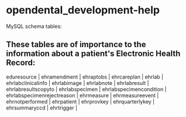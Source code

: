 # opendental_development-help
MySQL schema tables:

## These tables are of importance to the information about a patient's Electronic Health Record:
eduresource                |
ehramendment               |
ehraptobs                  |
ehrcareplan                |
ehrlab                     |
ehrlabclinicalinfo         |
ehrlabimage                |
ehrlabnote                 |
ehrlabresult               |
ehrlabresultscopyto        |
ehrlabspecimen             |
ehrlabspecimencondition    |
ehrlabspecimenrejectreason |
ehrmeasure                 |
ehrmeasureevent            |
ehrnotperformed            |
ehrpatient                 |
ehrprovkey                 |
ehrquarterlykey            |
ehrsummaryccd              |
ehrtrigger                 |
